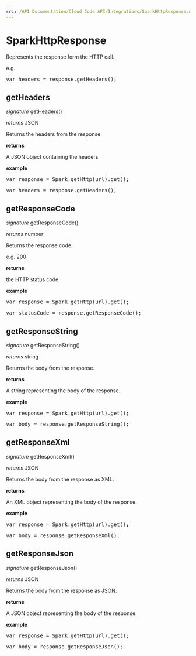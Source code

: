 ```yaml
---
src: /API Documentation/Cloud Code API/Integrations/SparkHttpResponse.md
---
```


# SparkHttpResponse

Represents the response form the HTTP call.

e.g.

<pre rel="highlighter" code-brush="js" contenteditable="false">var headers = response.getHeaders();</pre>



## getHeaders

_signature_ getHeaders()</p>

_returns_ JSON</p>

Returns the headers from the response.

<b>returns</b>

A JSON object containing the headers

<b>example</b>

<pre rel="highlighter" code-brush="js" contenteditable="false">var response = Spark.getHttp(url).get();</pre>

<pre rel="highlighter" code-brush="js" contenteditable="false">var headers = response.getHeaders();</pre>


## getResponseCode

_signature_ getResponseCode()</p>

_returns_ number</p>

Returns the response code.

e.g. 200

<b>returns</b>

the HTTP status code

<b>example</b>

<pre rel="highlighter" code-brush="js" contenteditable="false">var response = Spark.getHttp(url).get();</pre>

<pre rel="highlighter" code-brush="js" contenteditable="false">var statusCode = response.getResponseCode();</pre>


## getResponseString

_signature_ getResponseString()</p>

_returns_ string</p>

Returns the body from the response.

<b>returns</b>

A string representing the body of the response.

<b>example</b>

<pre rel="highlighter" code-brush="js" contenteditable="false">var response = Spark.getHttp(url).get();</pre>

<pre rel="highlighter" code-brush="js" contenteditable="false">var body = response.getResponseString();</pre>


## getResponseXml

_signature_ getResponseXml()</p>

_returns_ JSON</p>

Returns the body from the response as XML.

<b>returns</b>

An XML object representing the body of the response.

<b>example</b>

<pre rel="highlighter" code-brush="js" contenteditable="false">var response = Spark.getHttp(url).get();</pre>

<pre rel="highlighter" code-brush="js" contenteditable="false">var body = response.getResponseXml();</pre>


## getResponseJson

_signature_ getResponseJson()</p>

_returns_ JSON</p>

Returns the body from the response as JSON.

<b>returns</b>

A JSON object representing the body of the response.

<b>example</b>

<pre rel="highlighter" code-brush="js" contenteditable="false">var response = Spark.getHttp(url).get();</pre>

<pre rel="highlighter" code-brush="js" contenteditable="false">var body = response.getResponseJson();</pre>


